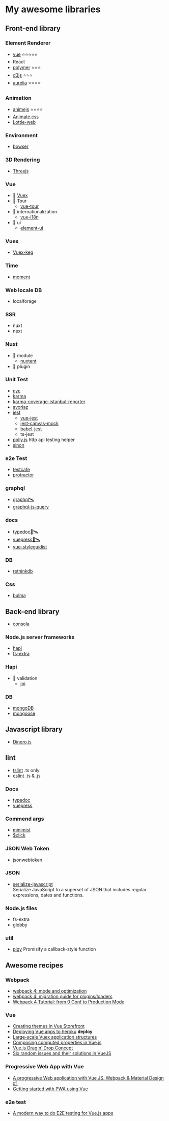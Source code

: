 # My awesome libraries

## Front-end library

### Element Renderer
 - [vue](https://kr.vuejs.org/) ⭐⭐⭐⭐⭐
 - React
 - [polymer](https://www.polymer-project.org/) ⭐⭐⭐
 - [d3js](https://d3js.org/) ⭐⭐⭐
 - [aurelia](http://aurelia.io/) ⭐⭐⭐⭐
 
### Animation
 - [animejs](http://animejs.com/) ⭐⭐⭐⭐
 - [Animate.css](https://daneden.github.io/animate.css/)
 - [Lottie-web](https://www.npmjs.com/package/lottie-web)
 
### Environment
- [bowser](https://github.com/lancedikson/bowser)

### 3D Rendering
- [Threejs](https://threejs.org/)
 
### Vue
 - 🔗 [Vuex](https://vuex.vuejs.org/)
 - 🔗 Tour
   - [vue-tour](https://pulsardev.github.io/vue-tour/)
 - 🔗 internationalization
   - [vue-i18n](https://github.com/kazupon/vue-i18n)
 - 🔗 ui
   - [element-ui](element-ui)

### Vuex
 - [Vuex-keg]()

### Time
- [moment](https://momentjs.com/)

### Web locale DB
 - localforage

### SSR
 - nuxt
 - next

### Nuxt
- 🔗 module
  - [nuxtent](https://github.com/nuxt-community/nuxtent-module)
- 🔗 plugin

 
### Unit Test
 - [nyc](https://github.com/istanbuljs/nyc)
 - [karma](https://www.npmjs.com/package/karma)
 - [karma-coverage-istanbul-reporter](https://www.npmjs.com/package/karma-coverage-istanbul-reporter)
 - [avoriaz](https://github.com/eddyerburgh/avoriaz-karma-mocha-example)
 - [jest](https://jestjs.io/)
   - [vue-jest](https://www.npmjs.com/package/vue-jest)
   - [jest-canvas-mock](https://www.npmjs.com/package/jest-canvas-mock)
   - [babel-jest](https://www.npmjs.com/package/babel-jest)
   - ts-jest
 - [polly.js](https://github.com/Netflix/pollyjs) http api testing helper
 - [sinon](http://sinonjs.org/)
 
### e2e Test
  - [testcafe](https://github.com/DevExpress/testcafe)
  - [protractor](https://www.npmjs.com/package/protractor)
 
### graphql
 - [graphql🛰](https://graphql.org/learn/)
 - [graphql-js-query](https://www.npmjs.com/package/graphql-js-query)

### docs
 - [typedoc🚀🛰](http://typedoc.org/)
 - [vuepress🚀🛰](https://vuepress.vuejs.org/)
 - [vue-styleguidist](https://github.com/vue-styleguidist/vue-styleguidist)
 
### DB
 - [rethinkdb](https://www.rethinkdb.com/)
 
### Css
 - [bulma](https://bulma.io/)
 
## Back-end library
- [consola](https://github.com/nuxt/consola)

### Node.js server frameworks
 - [hapi](https://hapijs.com) 
 - [fs-extra](https://github.com/jprichardson/node-fs-extra)
 
### Hapi
 - 🔗 validation
   - [joi](https://www.npmjs.com/package/joi)

### DB
- [mongoDB](https://www.mongodb.com/)
- [mongoose](http://mongoosejs.com/)

## Javascript library
 - [Dinero.js](https://sarahdayan.github.io/dinero.js/index.html)
 
## lint
- [tslint](https://palantir.github.io/tslint/) .ts only
- [eslint](https://eslint.org/) .ts & .js

### Docs
 - [typedoc](http://typedoc.org/)
 - [vuepress](https://vuepress.vuejs.org/)

### Commend args
 - [minimist](https://github.com/substack/minimist)
 - [$click](http://click.pocoo.org/5/)
 
### JSON Web Token
 - jsonwebtoken
 
### JSON
 - [serialize-javascript](https://www.npmjs.com/package/serialize-javascript) \
   Serialize JavaScript to a superset of JSON that includes regular expressions, dates and functions.

### Node.js files
 - fs-extra
 - globby
 
### util
 - [pigy](https://www.npmjs.com/package/pify) Promisify a callback-style function

## Awesome recipes

### Webpack
- [webpack 4: mode and optimization](https://medium.com/webpack/webpack-4-mode-and-optimization-5423a6bc597a)
- [webpack 4: migration guide for plugins/loaders](https://medium.com/webpack/webpack-4-migration-guide-for-plugins-loaders-20a79b927202)
- [Webpack 4 Tutorial: from 0 Conf to Production Mode](https://www.valentinog.com/blog/webpack-tutorial/)

### Vue
- [Creating themes in Vue Storefront](https://medium.com/@frakowski/creating-themes-in-vue-storefront-part-2-vue-storefront-themes-in-depth-6fe28dee3e40)
- [Deploying Vue apps to heroku](https://medium.com/@cristijora/deploying-vue-apps-to-heroku-the-right-way-26b11c1ae5cd) **deploy**
- [Large-scale Vuex application structures](https://medium.com/3yourmind/large-scale-vuex-application-structures-651e44863e2f)
- [Composing computed properties in Vue.js](https://medium.com/@kevin_peters/composing-computed-properties-in-vue-js-87b4507af079)
- [Vue.js Drag n’ Drop Concept](https://medium.com/@lvstross_97672/vue-js-drag-n-drop-concept-cf1384cd91b4)
 - [Six random issues and their solutions in VueJS](https://medium.com/@stijlbreuk/six-random-issues-and-their-solutions-in-vuejs-b16d470a6462)

 ### Progressive Web App with Vue
 - [A progressive Web application with Vue JS, Webpack & Material Design #1](https://blog.sicara.com/a-progressive-web-application-with-vue-js-webpack-material-design-part-1-c243e2e6e402)
 - [Getting started with PWA using Vue](https://blog.pusher.com/getting-started-pwa-vue/)
 
 ### e2e test
  - [A modern way to do E2E testing for Vue.js apps](https://hackernoon.com/a-modern-way-to-do-e2e-testing-for-vue-js-apps-cebe0a07499c)
